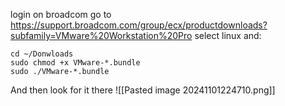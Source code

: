 login on broadcom
go to 
https://support.broadcom.com/group/ecx/productdownloads?subfamily=VMware%20Workstation%20Pro
select linux and:
```
cd ~/Donwloads
sudo chmod +x VMware-*.bundle
sudo ./VMware-*.bundle
```
And then look for it there
![[Pasted image 20241101224710.png]]